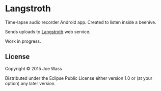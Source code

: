 # Langstroth

Time-lapse audio recorder Android app. Created to listen inside a beehive. 

Sends uploads to [Langstroth](https://github.com/afandian/langstroth-server) web service.

Work in progress.

## License

Copyright © 2015 Joe Wass

Distributed under the Eclipse Public License either version 1.0 or (at
your option) any later version.

